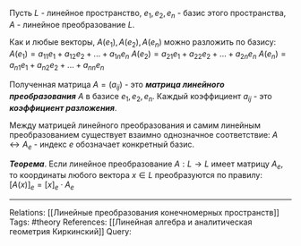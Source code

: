 Пусть $L$ - линейное пространство, $e_1, e_2, e_n$ - базис этого пространства, $A$ - линейное преобразование $L$. 

Как и любые векторы, $A(e_1), A(e_2), A(e_n)$ можно разложить по базису:
$A(e_1)=a_{11}e_1+a_{12}e_2+...+a_{1n}e_n$
$A(e_2)=a_{21}e_1+a_{22}e_2+...+a_{2n}e_n$
$A(e_n)=a_{n1}e_1+a_{n2}e_2+...+a_{nn}e_n$

Полученная матрица $A=(a_{ij})$ - это ***матрица линейного преобразования*** $A$ в базисе $e_1, e_2, e_n$. Каждый коэффициент $a_{ij}$ - это ***коэффициент разложения***. 

Между матрицей линейного преобразования и самим линейным преобразованием существует взаимно однозначное соответствие:
$A \leftrightarrow A_e$  - индекс $e$ обозначает конкретный базис. 

***Теорема***. Если линейное преобразование $A: L \to L$ имеет матрицу $A_e$, то координаты любого вектора $x \in L$ преобразуются по правилу:
$[A(x)]_e=[x]_e \cdot A_e$

___
Relations: [[Линейные преобразования конечномерных пространств]] 
Tags: #theory 
References: [[Линейная алгебра и аналитическая геометрия Киркинский]] 
Query: 